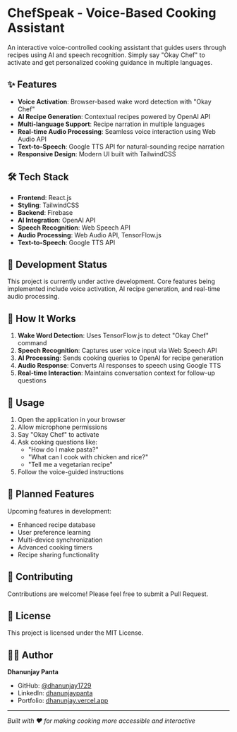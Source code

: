 # ChefSpeak - Voice-Based Cooking Assistant

An interactive voice-controlled cooking assistant that guides users through recipes using AI and speech recognition. Simply say "Okay Chef" to activate and get personalized cooking guidance in multiple languages.

## ✨ Features

- **Voice Activation**: Browser-based wake word detection with "Okay Chef"
- **AI Recipe Generation**: Contextual recipes powered by OpenAI API
- **Multi-language Support**: Recipe narration in multiple languages
- **Real-time Audio Processing**: Seamless voice interaction using Web Audio API
- **Text-to-Speech**: Google TTS API for natural-sounding recipe narration
- **Responsive Design**: Modern UI built with TailwindCSS

## 🛠️ Tech Stack

- **Frontend**: React.js
- **Styling**: TailwindCSS
- **Backend**: Firebase
- **AI Integration**: OpenAI API
- **Speech Recognition**: Web Speech API
- **Audio Processing**: Web Audio API, TensorFlow.js
- **Text-to-Speech**: Google TTS API

## 🚧 Development Status

This project is currently under active development. Core features being implemented include voice activation, AI recipe generation, and real-time audio processing.

## 🎯 How It Works

1. **Wake Word Detection**: Uses TensorFlow.js to detect "Okay Chef" command
2. **Speech Recognition**: Captures user voice input via Web Speech API
3. **AI Processing**: Sends cooking queries to OpenAI for recipe generation
4. **Audio Response**: Converts AI responses to speech using Google TTS
5. **Real-time Interaction**: Maintains conversation context for follow-up questions

## 📱 Usage

1. Open the application in your browser
2. Allow microphone permissions
3. Say "Okay Chef" to activate
4. Ask cooking questions like:
   - "How do I make pasta?"
   - "What can I cook with chicken and rice?"
   - "Tell me a vegetarian recipe"
5. Follow the voice-guided instructions

## 🔧 Planned Features

Upcoming features in development:
- Enhanced recipe database
- User preference learning
- Multi-device synchronization
- Advanced cooking timers
- Recipe sharing functionality

## 🤝 Contributing

Contributions are welcome! Please feel free to submit a Pull Request.

## 📄 License

This project is licensed under the MIT License.

## 👨‍💻 Author

**Dhanunjay Panta**
- GitHub: [@dhanunjay1729](https://github.com/dhanunjay1729)
- LinkedIn: [dhanunjaypanta](https://linkedin.com/in/dhanunjaypanta)
- Portfolio: [dhanunjay.vercel.app](https://dhanunjay.vercel.app)

---

*Built with ❤️ for making cooking more accessible and interactive*
